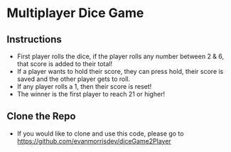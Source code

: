 # Multiplayer Dice Game

## Instructions
* First player rolls the dice, if the player rolls any number between 2 & 6, that score is added to their total!
* If a player wants to hold their score, they can press hold, their score is saved and the other player gets to roll.
* If any player rolls a 1, then their score is reset!
* The winner is the first player to reach 21 or higher!

## Clone the Repo
* If you would like to clone and use this code, please go to https://github.com/evanmorrisdev/diceGame2Player

